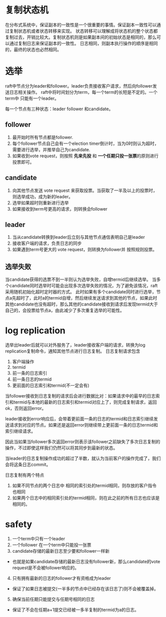# 复制状态机
在分布式系统中，保证副本的一致性是一个很重要的事情。保证副本一致性可以通过复制状态机或者状态转移来实现。
状态转移可以理解成将状态机的整个状态都复制过去，开销比较大。复制状态机则是如果副本间的初始状态是相同的，那么可以通过复制日志来保证副本的一致性。
日志相同，则副本执行操作的顺序是相同的，最终的状态也必然相同。

# 选举
raft中节点分为leader和follower。leader负责接收客户请求，然后向follower发送日志相关操作。
raft中将时间划分为term，每一个term的长短是不定的。一个term中 只能有一个leader。

每一个节点有三种状态：leader follower 和candidate。
## follower
1. 最开始时所有节点都是follower.
2. 每个follower节点自己会有一个election timer倒计时，当为0时则认为超时，需要进行选举，并推举自己为candidate.
3. 如果收到vote request，则按照 **先来先投** 和 **一个任期只投一张票**的原则进行投票即可。

## candidate
1. 向其他节点发送 vote request 来获取投票。当获取了一半及以上的投票时，则选举成功，成为新的leader。 
2. 选举如果超时则重新进行选举
3. 如果接收到term号更高的请求，则转换会follower

## leader
1. 当从candidate转换到leader后立刻与其他节点通信表明自己是leader
2. 接收客户端的请求，负责日志的同步
3. 如果遇到term号更大的 vote request，则转换为follower并 按照规则投票。

## 选举失败
当candidate获得的选票不到一半则认为选举失败，自增termid后继续选举。
当多个candidate同时选举时可能会出现多次选举失败的情况，为了避免该情况，raft采用随机初始化超时定时器的方式。
此时如果有多个candidate同时进行选举，节点a先超时了，此时a的termid自增，然后继续发送请求到其他的节点，如果此时其他candidate也没有超时，那么其他的candidate接收到请求后发现termid大于自己的，会投票给节点a，由此减少了多次重复选举的可能性。

# log replication
选举出leader后就可以对外服务了，leader接收客户端的请求，转换为log replication复制命令，通知其他节点进行日志复制。
日志复制请求包含
1. 客户端操作
2. termid
3. 前一条的日志索引
4. 前一条日志的termid
5. 更前面的日志索引和termid(不一定会有)

当follower接收到日志复制的请求后会进行数据比对：如果请求中的最早的日志索引和termid与本地的最新的日志索引和termid对应上了，则完成复制请求，返回ok，否则返回error。

leader接收到error响应后，会带着更前面一条的日志的termid和日志索引继续发送请求到对应的节点。如果还是返回error则继续带上更前面一条的日志termid和索引继续请求。

因此当如果当follower多次返回error则表示该follower之前缺失了多次日志复制的操作，不过即使这样我们仍然可以将其同步到最新的状态。

当leader的日志复制操作成功的超过了半数，就认为当前客户的操作完成了，我们会将这条日志commit。

日志复制有两个特点
1. 如果不同节点的两个日志中 相同的索引处的termid相同，则存放的客户指令也相同
2. 如果两个日志中的相同索引处的termid相同，则在此之前的所有日志也应该是相同的。


# safety
1. 一个term中只有一个leader
2. 一个follower 在一个term中只能投一张票
3. candidate存储的最新日志至少要和follower一样新
  - 也就是如果candidate存储的最新日志没有follower新，那么candidate的vote request是不会被follower响应的。
4. 只有拥有最新的日志的follower才有资格成为leader
  - 保证了如果日志被提交(一半多的节点中已经存在该日志了)则不会被覆盖掉。
5. 确保当前任期只能提交与任期号相同的日志
  - 保证了不会在任期a+1提交已经被一多半复制的termid为a的日志。




